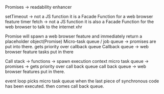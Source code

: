 Promises -> readability enhancer

setTimeout -> not a JS function it is a Facade Function for a web browser feature timer
fetch -> not a JS function it is also a Facade Function for the web browser to talk to the internet xhr

Promise will spawn a web browser feature and immediately return a placeholder object(Promise)
Micro-task queue / job queue -> promises are put into there. gets priority over callback queue
Callback queue -> web browser feature tasks put in there

Call stack -> functions -> spawn execution context
micro task queue -> promises -> gets priority over call back queue
call back queue -> web browser features put in there.

event loop picks micro task queue when the last piece of synchronous code has been executed. then comes call back queue.
